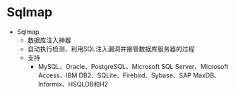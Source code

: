 # Sqlmap
* Sqlmap
  * 数据库注入神器
  * 自动执行检测、利用SQL注入漏洞并接管数据库服务器的过程
  * 支持
      * MySQL、Oracle、PostgreSQL、Microsoft SQL Server、Microsoft Access、IBM DB2、SQLite、Firebird、Sybase、SAP MaxDB、Informix、HSQLDB和H2